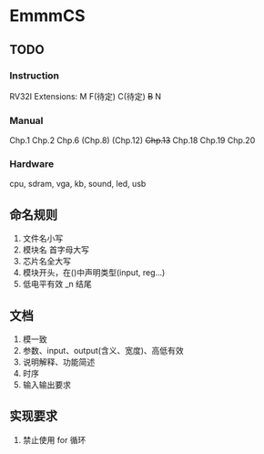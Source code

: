 # EmmmCS

## TODO

### Instruction

RV32I
Extensions:
M F(待定) C(待定) <del>B</del> N

### Manual

Chp.1
Chp.2
Chp.6
(Chp.8)
(Chp.12)
<del>Chp.13</del>
Chp.18
Chp.19
Chp.20

### Hardware

cpu, sdram, vga, kb, sound, led, usb

## 命名规则

1. 文件名小写
2. 模块名 首字母大写
3. 芯片名全大写
4. 模块开头，在()中声明类型(input, reg...)
5. 低电平有效 _n 结尾

## 文档

1. 模一致
2. 参数、input、output(含义、宽度)、高低有效
3. 说明解释、功能简述
4. 时序
5. 输入输出要求

## 实现要求

1. 禁止使用 for 循环
